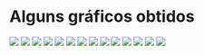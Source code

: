 # Alguns gráficos obtidos

<img src="https://github.com/bruno-said/r-language/blob/main/img/2_2_20_output.png" />
<img src="https://github.com/bruno-said/r-language/blob/main/img/2_2_20.png" />

<img src="https://github.com/bruno-said/r-language/blob/main/img/2_2_19_output.png" />
<img src="https://github.com/bruno-said/r-language/blob/main/img/2_2_19.png" />

<img src="https://github.com/bruno-said/r-language/blob/main/img/23.svg" />
<img src="https://github.com/bruno-said/r-language/blob/main/img/27.svg" />
<img src="https://github.com/bruno-said/r-language/blob/main/img/28.svg" />
<img src="https://github.com/bruno-said/r-language/blob/main/img/29.svg" />
<img src="https://github.com/bruno-said/r-language/blob/main/img/30.svg" />
<img src="https://github.com/bruno-said/r-language/blob/main/img/31.svg" />
<img src="https://github.com/bruno-said/r-language/blob/main/img/32.svg" />
<img src="https://github.com/bruno-said/r-language/blob/main/img/33.svg" />
<img src="https://github.com/bruno-said/r-language/blob/main/img/34.svg" />
<img src="https://github.com/bruno-said/r-language/blob/main/img/36.svg" />
